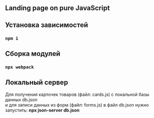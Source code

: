 ## Landing page on pure JavaScript
## Установка зависимостей
### `npm i`
## Сборка модулей
### `npx webpack`
## Локальный сервер
Для получения карточек товаров (файл: cards.js) с локальной базы данных db.json<br>
и для записи данных из форм (файл: forms.js) в файл db.json нужно запустить: **npx json-server db.json** 
